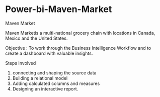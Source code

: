 # Power-bi-Maven-Market
Maven Market

Maven Marketis a multi-national grocery chain with locations in Canada, Mexico and the United States.


Objective : To work through the Business Intelligence Workflow and to create a dashboard with valuable insights.

Steps Involved

1. connecting and shaping the source data
2. Building a relational model
3. Adding calculated columns and measures
4. Designing an interactive report.
